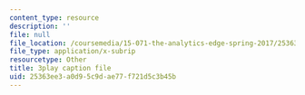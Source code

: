 ```yaml
---
content_type: resource
description: ''
file: null
file_location: /coursemedia/15-071-the-analytics-edge-spring-2017/25363ee3a0d95c9dae77f721d5c3b45b_MvERdFp8mvI.vtt
file_type: application/x-subrip
resourcetype: Other
title: 3play caption file
uid: 25363ee3-a0d9-5c9d-ae77-f721d5c3b45b
---
```

